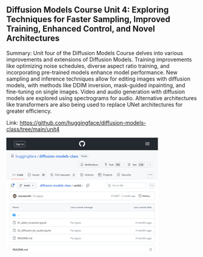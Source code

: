 ## Diffusion Models Course Unit 4: Exploring Techniques for Faster Sampling, Improved Training, Enhanced Control, and Novel Architectures
Summary: Unit four of the Diffusion Models Course delves into various improvements and extensions of Diffusion Models. Training improvements like optimizing noise schedules, diverse aspect ratio training, and incorporating pre-trained models enhance model performance. New sampling and inference techniques allow for editing images with diffusion models, with methods like DDIM inversion, mask-guided inpainting, and fine-tuning on single images. Video and audio generation with diffusion models are explored using spectrograms for audio. Alternative architectures like transformers are also being used to replace UNet architectures for greater efficiency.

Link: https://github.com/huggingface/diffusion-models-class/tree/main/unit4

<img src="/img/73566975-d702-4e04-a14f-6f16ec6c7f85.png" width="400" />
<br/><br/>
